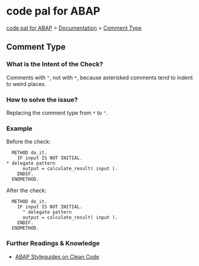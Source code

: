 # code pal for ABAP

[code pal for ABAP](../../README.md) > [Documentation](../check_documentation.md) > [Comment Type](comment-type.md)

## Comment Type

### What is the Intent of the Check?

Comments with `"`, not with `*`, because asterisked comments tend to indent to weird places.

### How to solve the issue?

Replacing the comment type from `*` to `"`.

### Example

Before the check: 

```abap
  METHOD do_it.
    IF input IS NOT INITIAL.
* delegate pattern
      output = calculate_result( input ).
    ENDIF.
  ENDMETHOD.
```

After the check:

```abap
  METHOD do_it.
    IF input IS NOT INITIAL.
      " delegate pattern
      output = calculate_result( input ).
    ENDIF.
  ENDMETHOD.
```

### Further Readings & Knowledge

* [ABAP Styleguides on Clean Code](https://github.com/SAP/styleguides/blob/master/clean-abap/CleanABAP.md#comment-with--not-with-)
